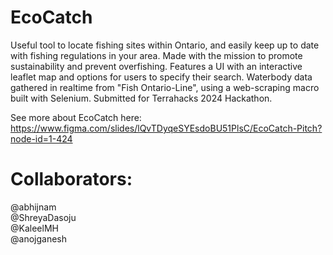 # EcoCatch
Useful tool to locate fishing sites within Ontario, and easily keep up to date with fishing regulations in your area. Made with the mission to promote sustainability and prevent overfishing. Features a UI with an interactive leaflet map and options for users to specify their search.  Waterbody data gathered in realtime from "Fish Ontario-Line", using a web-scraping macro built with Selenium. Submitted for Terrahacks 2024 Hackathon. 

See more about EcoCatch here:</br>
https://www.figma.com/slides/lQvTDyqeSYEsdoBU51PlsC/EcoCatch-Pitch?node-id=1-424 

# Collaborators:
@abhijnam</br>
@ShreyaDasoju</br>
@KaleelMH</br>
@anojganesh</br>

